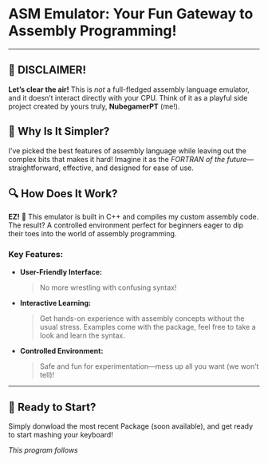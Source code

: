 # ASM Emulator: Your Fun Gateway to Assembly Programming!

---

## 🚨 DISCLAIMER!

**Let’s clear the air!** This is _not_ a full-fledged assembly language emulator, and it doesn’t interact directly with your CPU. Think of it as a playful side project created by yours truly, **NubegamerPT** (me!).


## 🤔 Why Is It Simpler?

I've picked the best features of assembly language while leaving out the complex bits that makes it hard! Imagine it as the _FORTRAN of the future_—straightforward, effective, and designed for ease of use.


## 🔍 How Does It Work?

**EZ!** 🥧 This emulator is built in C++ and compiles my custom assembly code. The result? A controlled environment perfect for beginners eager to dip their toes into the world of assembly programming.

### Key Features:

- **User-Friendly Interface:** 
  > No more wrestling with confusing syntax!
  
- **Interactive Learning:** 
  > Get hands-on experience with assembly concepts without the usual stress.
  > Examples come with the package, feel free to take a look and learn the syntax.
  
- **Controlled Environment:** 
  > Safe and fun for experimentation—mess up all you want (we won’t tell)!

---

## 🚀 Ready to Start?

Simply donwload the most recent Package (soon available), and get ready to start mashing your keyboard!

*This program follows*
